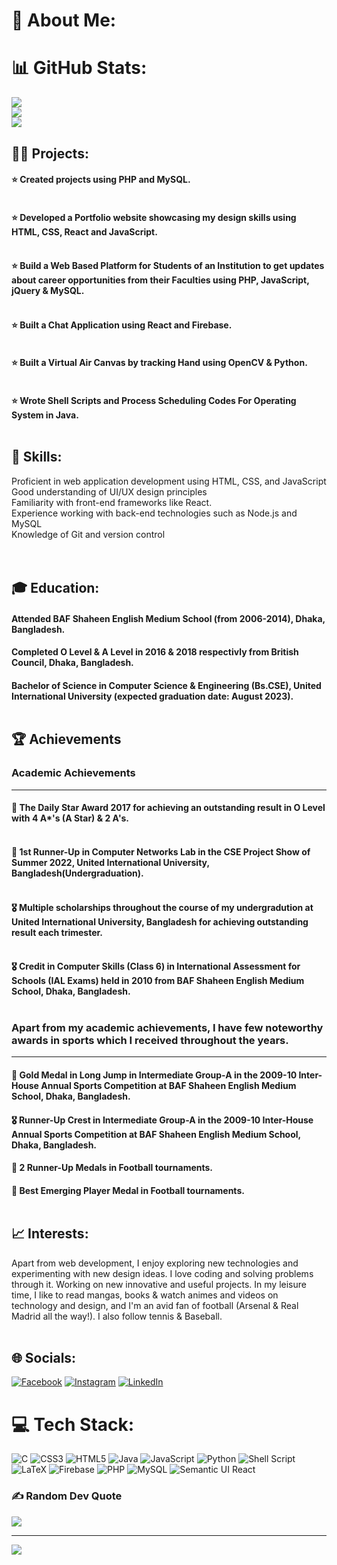 # 💫 About Me:

# 📊 GitHub Stats:
![](https://github-readme-stats.vercel.app/api?username=zyanislam&theme=nightowl&hide_border=false&include_all_commits=true&count_private=true)<br/>
![](https://github-readme-streak-stats.herokuapp.com/?user=zyanislam&theme=nightowl&hide_border=false)<br/>
![](https://github-readme-stats.vercel.app/api/top-langs/?username=zyanislam&theme=nightowl&hide_border=false&include_all_commits=true&count_private=true&layout=compact)

## 👨‍💻 Projects:
#### ⭐ Created projects using PHP and MySQL.<br><br>
#### ⭐ Developed a Portfolio website showcasing my design skills using HTML, CSS, React and JavaScript.<br><br>
#### ⭐ Build a Web Based Platform for Students of an Institution to get updates about career opportunities from their Faculties using PHP, JavaScript, jQuery & MySQL.<br><br>
#### ⭐ Built a Chat Application using React and Firebase.<br><br>
#### ⭐ Built a Virtual Air Canvas by tracking Hand using OpenCV & Python.<br><br>
#### ⭐ Wrote Shell Scripts and Process Scheduling Codes For Operating System in Java.<br><br>

## 🎯 Skills:
Proficient in web application development using HTML, CSS, and JavaScript<br>
Good understanding of UI/UX design principles<br>
Familiarity with front-end frameworks like React.<br>
Experience working with back-end technologies such as Node.js and MySQL<br>
Knowledge of Git and version control<br><br><br>

## 🎓 Education:

#### Attended BAF Shaheen English Medium School (from 2006-2014), Dhaka, Bangladesh.
#### Completed O Level & A Level in 2016 & 2018 respectivly from British Council, Dhaka, Bangladesh.<br>
#### Bachelor of Science in Computer Science & Engineering (Bs.CSE), United International University (expected graduation date: August 2023).<br><br>

## 🏆 Achievements
### Academic Achievements <br>
--------------------------------
#### 🏅 The Daily Star Award 2017 for achieving an outstanding result in O Level with 4 A*'s (A Star) & 2 A's.<br><br>
#### 🏅 1st Runner-Up in Computer Networks Lab in the CSE Project Show of Summer 2022, United International University, Bangladesh(Undergraduation).<br><br>
#### 🎖️ Multiple scholarships throughout the course of my undergradution at United International University, Bangladesh for achieving outstanding result each trimester.<br><br>
#### 🎖️ Credit in Computer Skills (Class 6) in International Assessment for Schools (IAL Exams) held in 2010 from BAF Shaheen English Medium School, Dhaka, Bangladesh.<br><br>

### Apart from my academic achievements, I have few noteworthy awards in sports which I received throughout the years.<br>
--------------------------------
#### 🏅 Gold Medal in Long Jump in Intermediate Group-A in the 2009-10 Inter-House Annual Sports Competition at BAF Shaheen English Medium School, Dhaka, Bangladesh.<br>
#### 🎖️ Runner-Up Crest in Intermediate Group-A in the 2009-10 Inter-House Annual Sports Competition at BAF Shaheen English Medium School, Dhaka, Bangladesh.<br>
#### 🏅 2 Runner-Up Medals in Football tournaments.<br>
#### 🏅 Best Emerging Player Medal in Football tournaments.<br><br>

## 📈 Interests:
Apart from web development, I enjoy exploring new technologies and experimenting with new design ideas. I love coding and solving problems through it. Working on new innovative and useful projects. In my leisure time, I like to read mangas, books & watch animes and videos on technology and design, and I'm an avid fan of football (Arsenal & Real Madrid all the way!). I also follow tennis & Baseball.<br><br>


## 🌐 Socials:
[![Facebook](https://img.shields.io/badge/Facebook-%231877F2.svg?logo=Facebook&logoColor=white)](https://www.facebook.com/amazzyan) [![Instagram](https://img.shields.io/badge/Instagram-%23E4405F.svg?logo=Instagram&logoColor=white)](https://www.instagram.com/amazzyan/) [![LinkedIn](https://img.shields.io/badge/LinkedIn-%230077B5.svg?logo=linkedin&logoColor=white)](https://www.linkedin.com/in/fahadalislam/)

# 💻 Tech Stack:
![C](https://img.shields.io/badge/c-%2300599C.svg?style=for-the-badge&logo=c&logoColor=white) ![CSS3](https://img.shields.io/badge/css3-%231572B6.svg?style=for-the-badge&logo=css3&logoColor=white) ![HTML5](https://img.shields.io/badge/html5-%23E34F26.svg?style=for-the-badge&logo=html5&logoColor=white) ![Java](https://img.shields.io/badge/java-%23ED8B00.svg?style=for-the-badge&logo=java&logoColor=white) ![JavaScript](https://img.shields.io/badge/javascript-%23323330.svg?style=for-the-badge&logo=javascript&logoColor=%23F7DF1E) ![Python](https://img.shields.io/badge/python-3670A0?style=for-the-badge&logo=python&logoColor=ffdd54) ![Shell Script](https://img.shields.io/badge/shell_script-%23121011.svg?style=for-the-badge&logo=gnu-bash&logoColor=white) ![LaTeX](https://img.shields.io/badge/latex-%23008080.svg?style=for-the-badge&logo=latex&logoColor=white) ![Firebase](https://img.shields.io/badge/firebase-%23039BE5.svg?style=for-the-badge&logo=firebase) ![PHP](https://img.shields.io/badge/php-%23777BB4.svg?style=for-the-badge&logo=php&logoColor=white) ![MySQL](https://img.shields.io/badge/mysql-%2300f.svg?style=for-the-badge&logo=mysql&logoColor=white) ![Semantic UI React](https://img.shields.io/badge/Semantic%20UI%20React-%2335BDB2.svg?style=for-the-badge&logo=SemanticUIReact&logoColor=white)


### ✍️ Random Dev Quote
![](https://quotes-github-readme.vercel.app/api?type=horizontal&theme=gruvbox)

---
[![](https://visitcount.itsvg.in/api?id=zyanislam&icon=9&color=12)](https://visitcount.itsvg.in)

<!-- Proudly created with GPRM ( https://gprm.itsvg.in ) -->
